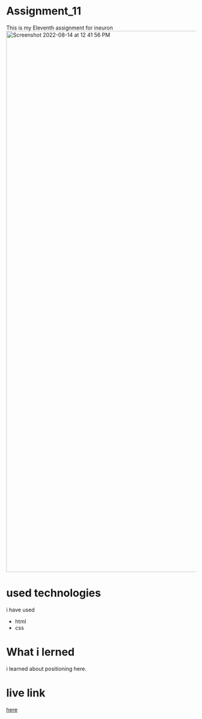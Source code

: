 # Assignment_11
This is my Eleventh assignment for ineuron 
<img width="1440" alt="Screenshot 2022-08-14 at 12 41 56 PM" src="https://user-images.githubusercontent.com/84630436/184526468-a33b869e-7e57-4af6-8f50-9c2d2a142d89.png">

# used technologies 
i have used 
- html
- css
# What i lerned 
i learned about positioning here. 
# live link 
[here](https://luxury-tartufo-c52a2a.netlify.app/)

